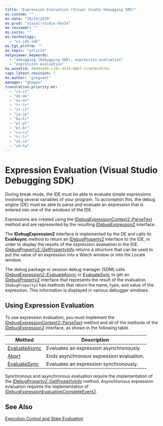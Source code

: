 ```yaml
---
title: "Expression Evaluation (Visual Studio Debugging SDK)"
ms.custom: ""
ms.date: "10/19/2016"
ms.prod: "visual-studio-dev14"
ms.reviewer: ""
ms.suite: ""
ms.technology: 
  - "vs-ide-sdk"
ms.tgt_pltfrm: ""
ms.topic: "article"
helpviewer_keywords: 
  - "debugging [Debugging SDK], expression evaluation"
  - "expression evaluation"
ms.assetid: 5044ced5-c18c-4534-b0bf-cc3e50cd57ac
caps.latest.revision: 7
ms.author: "gregvanl"
manager: "ghogen"
translation.priority.mt: 
  - "cs-cz"
  - "de-de"
  - "es-es"
  - "fr-fr"
  - "it-it"
  - "ja-jp"
  - "ko-kr"
  - "pl-pl"
  - "pt-br"
  - "ru-ru"
  - "tr-tr"
  - "zh-cn"
  - "zh-tw"
---
```

# Expression Evaluation (Visual Studio Debugging SDK)
During break mode, the IDE must be able to evaluate simple expressions involving several variables of your program. To accomplish this, the debug engine (DE) must be able to parse and evaluate an expression that is entered into one of the windows of the IDE.  
  
 Expressions are created using the [IDebugExpressionContext2::ParseText](../extensibility-debugger-reference/idebugexpressioncontext2--parsetext.md) method and are represented by the resulting [IDebugExpression2](../extensibility-debugger-reference/idebugexpression2.md) interface.  
  
 The **IDebugExpression2** interface is implemented by the DE and calls its **EvalAsync** method to return an [IDebugProperty2](../extensibility-debugger-reference/idebugproperty2.md) interface to the IDE, in order to display the results of the expression evaluation in the IDE. [IDebugProperty2::GetPropertyInfo](../extensibility-debugger-reference/idebugproperty2--getpropertyinfo.md) returns a structure that can be used to put the value of an expression into a Watch window or into the Locals window.  
  
 The debug package or session debug manager (SDM) calls [IDebugExpression2::EvaluateAsync](../extensibility-debugger-reference/idebugexpression2--evaluateasync.md) or [EvaluateSync](../extensibility-debugger-reference/idebugexpression2--evaluatesync.md) to get an [IDebugProperty2](../extensibility-debugger-reference/idebugproperty2.md) interface that represents the result of the evaluation. `IDebugProperty2` has methods that return the name, type, and value of the expression. This information is displayed in various debugger windows.  
  
## Using Expression Evaluation  
 To use expression evaluation, you must implement the [IDebugExpressionContext2::ParseText](../extensibility-debugger-reference/idebugexpressioncontext2--parsetext.md) method and all of the methods of the [IDebugExpression2](../extensibility-debugger-reference/idebugexpression2.md) interface, as shown in the following table.  
  
|Method|Description|  
|------------|-----------------|  
|[EvaluateAsync](../extensibility-debugger-reference/idebugexpression2--evaluateasync.md)|Evaluates an expression asynchronously.|  
|[Abort](../extensibility-debugger-reference/idebugexpression2--abort.md)|Ends asynchronous expression evaluation.|  
|[EvaluateSync](../extensibility-debugger-reference/idebugexpression2--evaluatesync.md)|Evaluates an expression synchronously.|  
  
 Synchronous and asynchronous evaluation require the implementation of the [IDebugProperty2::GetPropertyInfo](../extensibility-debugger-reference/idebugproperty2--getpropertyinfo.md) method. Asynchronous expression evaluation requires the implementation of [IDebugExpressionEvaluationCompleteEvent2](../extensibility-debugger-reference/idebugexpressionevaluationcompleteevent2.md).  
  
## See Also  
 [Execution Control and State Evaluation](../extensibility-debugger/execution-control-and-state-evaluation.md)
